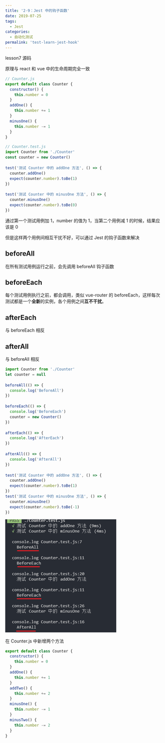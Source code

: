 ```yaml
---
title: '2-9：Jest 中的钩子函数'
date: 2019-07-25
tags:
  - Jest
categories:
  - 自动化测试
permalink: 'test-learn-jest-hook'
---
```


lesson7 源码

原理与 react 和 vue 中的生命周期完全一致

```js
// Counter.js
export default class Counter {
  constructor() {
    this.number = 0
  }
  addOne() {
    this.number += 1
  }
  minusOne() {
    this.number -= 1
  }
}
```

```js
// Counter.test.js
import Counter from './Counter'
const counter = new Counter()

test('测试 Counter 中的 addOne 方法', () => {
  counter.addOne()
  expect(counter.number).toBe(1)
})

test('测试 Counter 中的 minusOne 方法', () => {
  counter.minusOne()
  expect(counter.number).toBe(0)
})
```

通过第一个测试用例加 1，number 的值为 1，当第二个用例减 1 的时候，结果应该是 0

但是这样两个用例间相互干扰不好，可以通过 Jest 的钩子函数来解决

## beforeAll

在所有测试用例运行之前，会先调用 beforeAll 钩子函数

## beforeEach

每个测试用例执行之前，都会调用，类似 vue-router 的 beforeEach，这样每次测试都是一个**全新**的实例，各个用例之间**互不干扰**。

## afterEach

与 beforeEach 相反

## afterAll

与 beforeAll 相反

```js
import Counter from './Counter'
let counter = null

beforeAll(() => {
  console.log('BeforeAll')
})

beforeEach(() => {
  console.log('BeforeEach')
  counter = new Counter()
})

afterEach(() => {
  console.log('AfterEach')
})

afterAll(() => {
  console.log('AfterAll')
})

test('测试 Counter 中的 addOne 方法', () => {
  counter.addOne()
  expect(counter.number).toBe(1)
})
test('测试 Counter 中的 minusOne 方法', () => {
  counter.minusOne()
  expect(counter.number).toBe(-1)
})
```

![](https://raw.githubusercontent.com/ITxiaohao/blog-img/master/img/Jest/20190725234704.png)

在 Counter.js 中新增两个方法

```js
export default class Counter {
  constructor() {
    this.number = 0
  }
  addOne() {
    this.number += 1
  }
  addTwo() {
    this.number += 2
  }
  minusOne() {
    this.number -= 1
  }
  minusTwo() {
    this.number -= 2
  }
}
```
